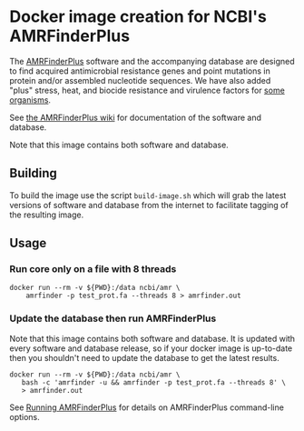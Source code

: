 Docker image creation for NCBI's AMRFinderPlus
================================================

The [AMRFinderPlus](https://github.com/ncbi/amr/wiki) software and the accompanying database are designed to find acquired antimicrobial resistance genes and point mutations in protein and/or assembled nucleotide sequences. We have also added "plus" stress, heat, and biocide resistance and virulence factors for [some organisms](https://github.com/evolarjun/amr/wiki/Curated-organisms).

See [the AMRFinderPlus wiki](https://github.com/ncbi/amr/wiki) for documentation of the software and database.

Note that this image contains both software and database.

Building 
---------
To build the image use the script `build-image.sh` which will grab the latest versions of software and database from the internet to facilitate tagging of the resulting image.

Usage
---------

### Run core only on a file with 8 threads
```
docker run --rm -v ${PWD}:/data ncbi/amr \
    amrfinder -p test_prot.fa --threads 8 > amrfinder.out
```

### Update the database then run AMRFinderPlus

Note that this image contains both software and database. It is updated with
every software and database release, so if your docker image is up-to-date then
you shouldn't need to update the database to get the latest results.

```
docker run --rm -v ${PWD}:/data ncbi/amr \
   bash -c 'amrfinder -u && amrfinder -p test_prot.fa --threads 8' \
   > amrfinder.out
```

See [Running AMRFinderPlus](https://github.com/ncbi/amr/wiki/Running-AMRFinderPlus) for details on AMRFinderPlus command-line options.


